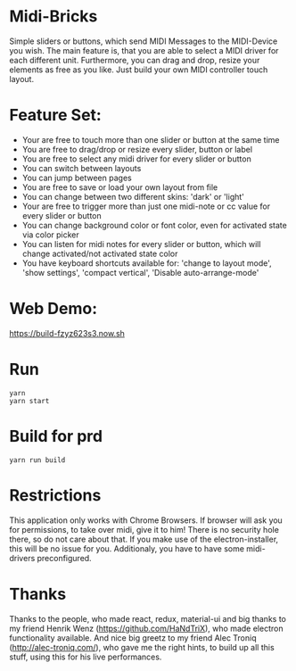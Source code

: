 
# Midi-Bricks
Simple sliders or buttons, which send MIDI Messages to the MIDI-Device you wish. The main feature is, that you are able to select a MIDI driver for each different unit. Furthermore, you can drag and drop, resize your elements as free as you like. Just build your own MIDI controller touch layout.

# Feature Set:
- Your are free to touch more than one slider or button at the same time
- You are free to drag/drop or resize every slider, button or label
- You are free to select any midi driver for every slider or button
- You can switch between layouts
- You can jump between pages
- You are free to save or load your own layout from file
- You can change between two different skins: 'dark' or 'light'
- Your are free to trigger more than just one midi-note or cc value for every slider or button
- You can change background color or font color, even for activated state via color picker
- You can listen for midi notes for every slider or button, which will change activated/not activated state color
- You have keyboard shortcuts available for: 'change to layout mode', 'show settings', 'compact vertical', 'Disable auto-arrange-mode'

# Web Demo:
https://build-fzyz623s3.now.sh

# Run
```
yarn
yarn start
```

# Build for prd
```
yarn run build
```

# Restrictions
This application only works with Chrome Browsers. If browser will ask you for permissions, to take over midi, give it to him! There is no security hole there, so do not care about that. If you make use of the electron-installer, this will be no issue for you. Additionaly, you have to have some midi-drivers preconfigured. 

# Thanks
Thanks to the people, who made react, redux, material-ui and big thanks to my friend Henrik Wenz (https://github.com/HaNdTriX), who made electron functionality available. And nice big greetz to my friend Alec Troniq (http://alec-troniq.com/), who gave me the right hints, to build up all this stuff, using this for his live performances.
